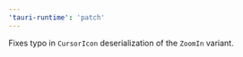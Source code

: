 ```yaml
---
'tauri-runtime': 'patch'
---
```


Fixes typo in `CursorIcon` deserialization of the `ZoomIn` variant.
